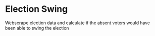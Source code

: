 # Election Swing

Webscrape election data and calculate if the absent voters would have been able to swing the election

